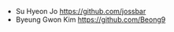 <!-- Sorted alphabetically. -->

* Su Hyeon Jo https://github.com/jossbar
* Byeung Gwon Kim https://github.com/Beong9
